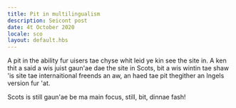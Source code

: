```yaml
---
title: Pit in multilingualism
description: Seicont post
date: 4t October 2020
locale: sco
layout: default.hbs
---
```


A pit in the ability fur uisers tae chyse whit leid ye kin see the site in. A ken thit a said a wis juist gaun'ae dae the site in Scots, bit a wis wintin tae shaw 'is site tae internaitional freends an aw, an haed tae pit thegither an Ingels version fur 'at.

Scots is still gaun'ae be ma main focus, still, bit, dinnae fash!